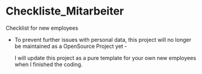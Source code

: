 # Checkliste_Mitarbeiter
Checklist for new employees


- To prevent further issues with personal data, this project will no longer be maintained as a OpenSource Project yet - 
  
  I will update this project as a pure template for your own new employees when I finished the coding. 
